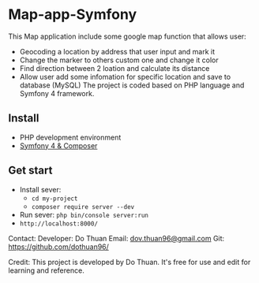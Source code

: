 # Map-app-Symfony

This Map application include some google map function that allows user:
- Geocoding a location by address that user input and mark it
- Change the marker to others custom one and change it color
- Find direction between 2 loation and calculate its distance
- Allow user add some infomation for specific location and save to database (MySQL)
The project is coded based on PHP language and Symfony 4 framework.  

## Install

- PHP development environment 
- [Symfony 4 & Composer](https://symfony.com/doc/current/setup.html)

## Get start

- Install sever:
  + `cd my-project`
  + `composer require server --dev`
- Run sever: `php bin/console server:run`
- `http://localhost:8000/`

Contact: Developer: Do Thuan
Email: dov.thuan96@gmail.com
Git: https://github.com/dothuan96/

Credit: This project is developed by Do Thuan.
It's free for use and edit for learning and reference.
